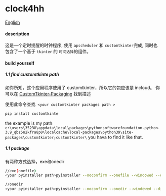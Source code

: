 # clock4hh

[English](./README)


#### description
这是一个定时提醒的时钟程序, 使用 `apscheduler` 和 `customtkinter`完成, 同时也包含了一个基于 `tkinter` 的 `时间选择`的组件。




#### build yourself

##### 1.1 find customtkinte path

如你所知，这个应用程序使用了 customtkinter，所以它的包应该是 incloud。 你可以在 [CustomTkinter-Packaging](https://github.com/TomSchimansky/CustomTkinter/wiki/Packaging) 找到描述

使用此命令查找` <your customtkinter packages path >`
 
```bash
pip install customtkinte
```
the example is my path `c:\users\35238\appdata\local\packages\pythonsoftwarefoundation.python.3.9_qbz5n2kfra8p0\localcache\local-packages\python39\site-packages\customtkinter;customtkinter\`  you hava to find it like that.


##### 1.1 package
有两种方式选择，exe和onedir
```bash
//exe(onefile)
<your pyinstaller path>pyinstaller --noconfirm --onefile --windowed --distpath "<your source path>\target\dist\" --workpath "<your source path>\target\build\" --specpath "<your source path>\target\spec\" --add-data "<your customtkinter packages path >\customtkinter;customtkinter\" "<your source path>\clock.py"

//onedir
<your pyinstaller path>pyinstaller --noconfirm --onedir --windowed --distpath "<your source path>\target\dist\" --workpath "<your source path>\target\build\" --specpath "<your source path>\target\spec\" --add-data "<your customtkinter packages path >\customtkinter;customtkinter\" "<your source path>\clock.py"
```